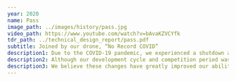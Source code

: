 ```yaml
---
year: 2020
name: Pass
image_path: ../images/history/pass.jpg
video_path: https://www.youtube.com/watch?v=bAvaKZVCYfk
tdr_path: ../technical_design_report/pass.pdf
subtitle: Joined by our drone, “No Record COVID”
description1: Due to the COVID-19 pandemic, we experienced a shutdown and saw a shift in the 2020 RoboBoat competition format to a virtual one.
description2: Although our development cycle and competition period was disappointedly cut short, we believe we have made many important improvements to our design. With new hardware, a reworked sensor suite, and a modified hull form, we looked to bring our autonomous boat design to the next level of professional design.
description3: We believe these changes have greatly improved our ability to tackle the challenges of the Roboboat competition and have enabled future improvements and successes.
---
```

